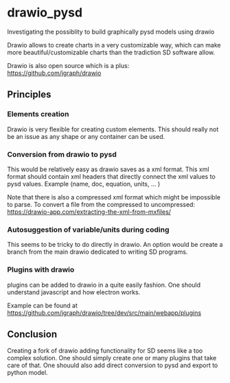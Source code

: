 # drawio_pysd
Investigating the possiblity to build graphically pysd models using drawio

Drawio allows to create charts in a very customizable way, which can make
more beautiful/customizable charts than the tradiction SD software allow.

Drawio is also open source which is a plus: https://github.com/jgraph/drawio 

## Principles

### Elements creation

Drawio is very flexible for creating custom elements. 
This should really not be an issue as any shape or any container can be used.


### Conversion from drawio to pysd

This would be relatively easy as drawio saves as a xml format. 
This xml format should contain xml headers that directly connect 
the xml values to pysd values. Example (name, doc, equation, units, ... )

Note that there is also a compressed xml format which might be impossible to parse.
To convert a file from the compressed to uncompressed: https://drawio-app.com/extracting-the-xml-from-mxfiles/

### Autosuggestion of variable/units during coding

This seems to be tricky to do directly in drawio. An option 
would be create a branch from the main drawio dedicated to writing 
SD programs. 

### Plugins with drawio

plugins can be added to drawio in a quite easily fashion.
One should understand javascript and how electron works.

Example can be found at https://github.com/jgraph/drawio/tree/dev/src/main/webapp/plugins 

## Conclusion

Creating a fork of drawio adding functionality for SD seems like a too complex solution.
One should simply create one or many plugins that take care of that.
One shouuld also add direct conversion to pysd and export to python model.
